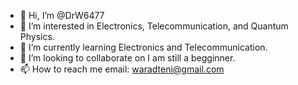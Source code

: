 - 👋 Hi, I’m @DrW6477
- 👀 I’m interested in Electronics, Telecommunication, and Quantum Physics.
- 🌱 I’m currently learning Electronics and Telecommunication.
- 💞️ I’m looking to collaborate on I am still a begginner.
- 📫 How to reach me email: waradteni@gmail.com

<!---
DrW6477/DrW6477 is a ✨ special ✨ repository because its `README.md` (this file) appears on your GitHub profile.
You can click the Preview link to take a look at your changes.
--->
